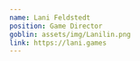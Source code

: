 ```yaml
---
name: Lani Feldstedt
position: Game Director
goblin: assets/img/Lanilin.png
link: https://lani.games
---
```

